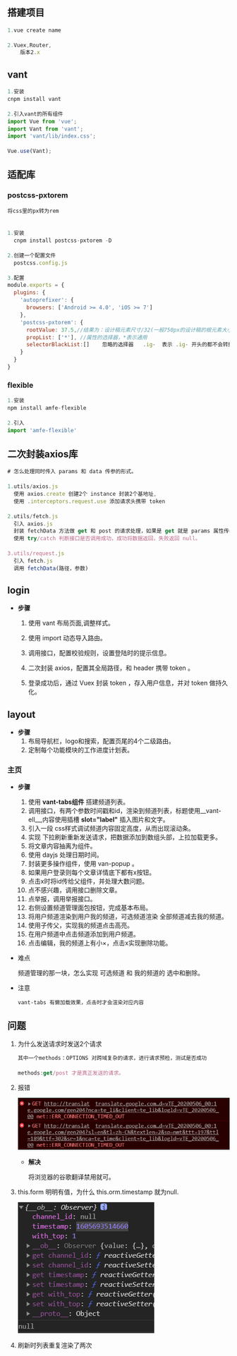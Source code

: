 ## 搭建项目

```js
1.vue create name

2.Vuex,Router,
    版本2.x
```



## vant

```js
1.安装
cnpm install vant

2.引入vant的所有组件
import Vue from 'vue';
import Vant from 'vant';
import 'vant/lib/index.css';

Vue.use(Vant);

```



## 适配库

### postcss-pxtorem

```js
将css里的px转为rem


1.安装
  cnpm install postcss-pxtorem -D

2.创建一个配置文件
  postcss.config.js

3.配置
module.exports = {
  plugins: {
    'autoprefixer': {
      browsers: ['Android >= 4.0', 'iOS >= 7']
    },
    'postcss-pxtorem': {
      rootValue: 37.5,//结果为：设计稿元素尺寸/32(一般750px的设计稿的根元素大小设置32)，比如元素宽320px,最终页面会换算成 10rem
      propList: ['*'], //属性的选择器，*表示通用
      selectorBlackList:[]    忽略的选择器   .ig-  表示 .ig- 开头的都不会转换
    }
  }
}
```

### flexible

```js
1.安装
npm install amfe-flexible

2.引入
import 'amfe-flexible'
```

## 二次封装axios库

```js
# 怎么处理同时传入 params 和 data 传参的形式。

1.utils/axios.js
  使用 axios.create 创建2个 instance 封装2个基地址,
  使用 .interceptors.request.use 添加请求头携带 token  
  
2.utils/fetch.js
  引入 axios.js 
  封装 fetchData 方法做 get 和 post 的请求处理，如果是 get 就是 params 属性传参，并做数据序列化处理，否则用 data 属性传参
  使用 try/catch 判断接口是否调用成功，成功将数据返回，失败返回 null。

3.utils/request.js
  引入 fetch.js
  调用 fetchData(路径，参数)
```



## login

+ __步骤__
  1. 使用 vant 布局页面,调整样式。
  
  2. 使用 import 动态导入路由。
  
  3. 调用接口，配置校验规则，设置登陆时的提示信息。
  
  4. 二次封装 axios，配置其全局路径，和 header 携带 token 。
  
  5. 登录成功后，通过 Vuex 封装 token ，存入用户信息，并对 token 做持久化。
  
     

## layout

+ **步骤**
  1. 布局导航栏，logo和搜索，配置页尾的4个二级路由。
  2. 定制每个功能模块的工作进度计划表。

### 主页

+ **步骤**
  1. 使用 __vant-tabs组件__ 搭建频道列表。
  2. 调用接口，有两个参数时间戳和id，渲染到频道列表，标题使用__vant-ell__,内容使用插槽 __slot="label"__ 插入图片和文字。
  3. 引入一段 css样式调试频道内容固定高度，从而出现滚动条。
  4. 实现 下拉刷新重新发送请求，把数据添加到数组头部，上拉加载更多。
  5. 将文章内容抽离为组件。
  6. 使用 dayjs 处理日期时间。
  7. 封装更多操作组件，使用 van-popup 。
  8. 如果用户登录则每个文章详情底下都有x按钮。
  9. 点击x时将id传给父组件，并处理大数问题。
  10. 点不感兴趣，调用接口删除文章。
  11. 点举报，调用举报接口。
  12. 右侧设置频道管理面包按钮，完成基本布局。
  13. 将用户频道渲染到用户我的频道，可选频道渲染 全部频道减去我的频道。
  14. 使用子传父，实现我的频道点击高亮。
  15. 在用户频道中点击频道添加到用户频道。
  16. 点击编辑，我的频道上有小×，点击x实现删除功能。
  
+ 难点

  频道管理的那一块，怎么实现 可选频道 和 我的频道的 选中和删除。

+ 注意

  ```
  vant-tabs 有懒加载效果，点击时才会渲染对应内容
  ```

  



## 问题

1. 为什么发送请求时发送2个请求

   ```js
   其中一个methods：OPTIONS 对跨域复杂的请求，进行请求预检，测试是否成功
   
   methods:get/post 才是真正发送的请求。
   ```

2. 报错

   ![](01-note.assets/err.png)

   + **解决**

     将浏览器的谷歌翻译禁用就可。

3. this.form 明明有值，为什么 this.orm.timestamp 就为null.

   ![image-20201118175936619](01-note.assets/image-20201118175936619.png)

4. 刷新时列表重复渲染了两次
